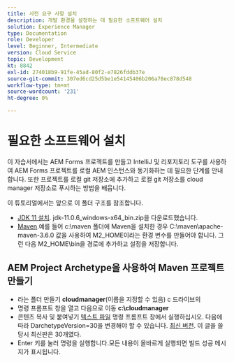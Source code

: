 ```yaml
---
title: 사전 요구 사항 설치
description: 개발 환경을 설정하는 데 필요한 소프트웨어 설치
solution: Experience Manager
type: Documentation
role: Developer
level: Beginner, Intermediate
version: Cloud Service
topic: Development
kt: 8842
exl-id: 274018b9-91fe-45ad-80f2-e7826fddb37e
source-git-commit: 307ed6cd25d5be1e54145406b206a78ec878d548
workflow-type: tm+mt
source-wordcount: '231'
ht-degree: 0%

---
```


# 필요한 소프트웨어 설치

이 자습서에서는 AEM Forms 프로젝트를 만들고 IntelliJ 및 리포지토리 도구를 사용하여 AEM Forms 프로젝트를 로컬 AEM 인스턴스와 동기화하는 데 필요한 단계를 안내합니다. 또한 프로젝트를 로컬 git 저장소에 추가하고 로컬 git 저장소를 cloud manager 저장소로 푸시하는 방법을 배웁니다.




이 튜토리얼에서는 앞으로 이 폴더 구조를 참조합니다.

* [JDK 11 설치](https://www.oracle.com/java/technologies/downloads/#java11-windows). jdk-11.0.6_windows-x64_bin.zip을 다운로드했습니다.
* [Maven](https://maven.apache.org/guides/getting-started/windows-prerequisites.html).예를 들어 c:\maven 폴더에 Maven을 설치한 경우 C:\maven\apache-maven-3.6.0 값을 사용하여 M2_HOME이라는 환경 변수를 만들어야 합니다. 그런 다음 M2_HOME\bin을 경로에 추가하고 설정을 저장합니다.

## AEM Project Archetype을 사용하여 Maven 프로젝트 만들기

* 라는 폴더 만들기 **cloudmanager**(이름을 지정할 수 있음) c 드라이브의
* 명령 프롬프트 창을 열고 다음으로 이동 **c:\cloudmanager**
* 콘텐츠 복사 및 붙여넣기 [텍스트 파일](assets/creating-maven-project.txt) 명령 프롬프트 창에서 실행하십시오. 다음에 따라 DarchetypeVersion=30을 변경해야 할 수 있습니다. [최신 버전](https://github.com/adobe/aem-project-archetype/releases). 이 글을 쓸 당시 최신판은 30개였다.
* Enter 키를 눌러 명령을 실행합니다.모든 내용이 올바르게 실행되면 빌드 성공 메시지가 표시됩니다.

